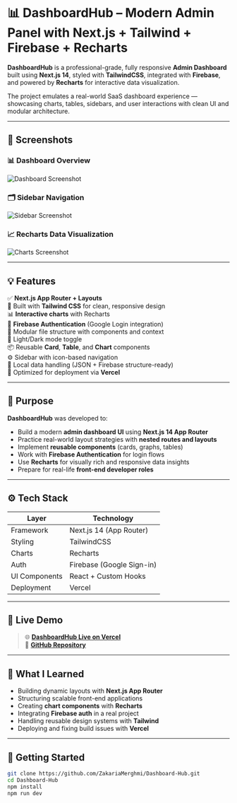 # 📊 DashboardHub – Modern Admin Panel with Next.js + Tailwind + Firebase + Recharts

**DashboardHub** is a professional-grade, fully responsive **Admin Dashboard** built using **Next.js 14**, styled with **TailwindCSS**, integrated with **Firebase**, and powered by **Recharts** for interactive data visualization.

The project emulates a real-world SaaS dashboard experience — showcasing charts, tables, sidebars, and user interactions with clean UI and modular architecture.

---

## 📸 Screenshots

### 📊 Dashboard Overview  
![Dashboard Screenshot](https://your-screenshot-link)

### 🗂️ Sidebar Navigation  
![Sidebar Screenshot](https://your-screenshot-link)

### 📈 Recharts Data Visualization  
![Charts Screenshot](https://your-screenshot-link)

---

## 💡 Features

✅ **Next.js App Router + Layouts**  
🎨 Built with **Tailwind CSS** for clean, responsive design  
📊 **Interactive charts** with Recharts  
🔐 **Firebase Authentication** (Google Login integration)  
📁 Modular file structure with components and context  
🌙 Light/Dark mode toggle  
📦 Reusable **Card**, **Table**, and **Chart** components  
⚙️ Sidebar with icon-based navigation  
💾 Local data handling (JSON + Firebase structure-ready)  
🚀 Optimized for deployment via **Vercel**

---

## 🎯 Purpose

**DashboardHub** was developed to:

- Build a modern **admin dashboard UI** using **Next.js 14 App Router**
- Practice real-world layout strategies with **nested routes and layouts**
- Implement **reusable components** (cards, graphs, tables)
- Work with **Firebase Authentication** for login flows
- Use **Recharts** for visually rich and responsive data insights
- Prepare for real-life **front-end developer roles**

---

## ⚙️ Tech Stack

| Layer        | Technology                        |
|--------------|------------------------------------|
| Framework    | Next.js 14 (App Router)            |
| Styling      | TailwindCSS                        |
| Charts       | Recharts                           |
| Auth         | Firebase (Google Sign-in)          |
| UI Components| React + Custom Hooks               |
| Deployment   | Vercel                             |

---

## 🚀 Live Demo

> 🌐 [**DashboardHub Live on Vercel**](https://dashboard-hub-zakaria.vercel.app/)  
> 🔗 [**GitHub Repository**](https://github.com/ZakariaMerghmi/Dashboard-Hub)

---

## 🧠 What I Learned

- Building dynamic layouts with **Next.js App Router**
- Structuring scalable front-end applications
- Creating **chart components** with **Recharts**
- Integrating **Firebase auth** in a real project
- Handling reusable design systems with **Tailwind**
- Deploying and fixing build issues with **Vercel**

---

## 🧪 Getting Started

```bash
git clone https://github.com/ZakariaMerghmi/Dashboard-Hub.git
cd Dashboard-Hub
npm install
npm run dev

